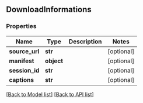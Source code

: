 ## DownloadInformations

### Properties
Name | Type | Description | Notes
------------ | ------------- | ------------- | -------------
**source_url** | **str** |  | [optional] 
**manifest** | **object** |  | [optional] 
**session_id** | **str** |  | [optional] 
**captions** | **str** |  | [optional] 

[[Back to Model list]](#documentation-for-models) [[Back to API list]](#documentation-for-api-endpoints)



